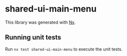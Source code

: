 # shared-ui-main-menu

This library was generated with [Nx](https://nx.dev).

## Running unit tests

Run `nx test shared-ui-main-menu` to execute the unit tests.
